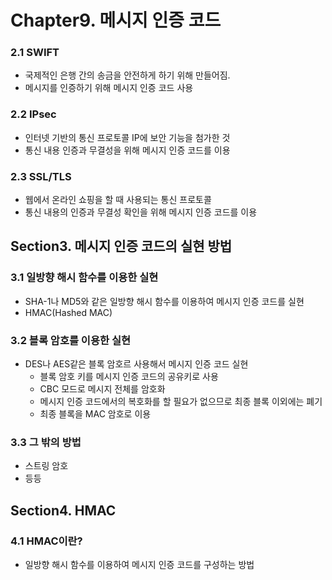 # Chapter9. 메시지 인증 코드

### 2.1 SWIFT
- 국제적인 은행 간의 송금을 안전하게 하기 위해 만들어짐.
- 메시지를 인증하기 위해 메시지 인증 코드 사용


### 2.2 IPsec
- 인터넷 기반의 통신 프로토콜 IP에 보안 기능을 첨가한 것
- 통신 내용 인증과 무결성을 위해 메시지 인증 코드를 이용

### 2.3 SSL/TLS
- 웹에서 온라인 쇼핑을 할 때 사용되는 통신 프로토콜
- 통신 내용의 인증과 무결성 확인을 위해 메시지 인증 코드를 이용

## Section3. 메시지 인증 코드의 실현 방법
### 3.1 일방향 해시 함수를 이용한 실현
- SHA-1나 MD5와 같은 일방향 해시 함수를 이용하여 메시지 인증 코드를 실현
- HMAC(Hashed MAC)
### 3.2 블록 암호를 이용한 실현
- DES나 AES같은 블록 암호르 사용해서 메시지 인증 코드 실현
  - 블록 암호 키를 메시지 인증 코드의 공유키로 사용
  - CBC 모드로 메시지 전체를 암호화
  - 메시지 인증 코드에서의 복호화를 할 필요가 없으므로 최종 블록 이외에는 폐기
  - 최종 블록을 MAC 암호로 이용
### 3.3 그 밖의 방법
- 스트링 암호
- 등등

## Section4. HMAC

### 4.1 HMAC이란?
- 일방향 해시 함수를 이용하여 메시지 인증 코드를 구성하는 방법